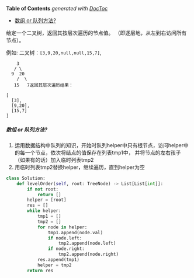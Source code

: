 <!-- START doctoc generated TOC please keep comment here to allow auto update -->
<!-- DON'T EDIT THIS SECTION, INSTEAD RE-RUN doctoc TO UPDATE -->
**Table of Contents**  *generated with [DocToc](https://github.com/thlorenz/doctoc)*

- [数组 or 队列方法?](#%E6%95%B0%E7%BB%84-or-%E9%98%9F%E5%88%97%E6%96%B9%E6%B3%95)

<!-- END doctoc generated TOC please keep comment here to allow auto update -->

给定一个二叉树，返回其按层次遍历的节点值。 （即逐层地，从左到右访问所有节点）。

例如:
二叉树：`[3,9,20,null,null,15,7]`,

        3
       / \
      9  20
        /  \
       15   7返回其层次遍历结果：
```
[
  [3],
  [9,20],
  [15,7]
]
```

##### 数组 or 队列方法?

1. 运用数据结构中队列的知识，开始时队列helper中只有根节点，访问helper中的每一个节点，依次将结点的值保存在列表tmp1中， 并将节点的左右孩子（如果有的话）加入临时列表tmp2
2. 用临时列表tmp2替换helper，继续遍历，直到helper为空

```python
class Solution:
    def levelOrder(self, root: TreeNode) -> List[List[int]]:
        if not root:
            return []
        helper = [root]
        res = []
        while helper:
            tmp1 = []
            tmp2 = []
            for node in helper:
                tmp1.append(node.val)
                if node.left:
                    tmp2.append(node.left)
                if node.right:
                    tmp2.append(node.right)
            res.append(tmp1)
            helper = tmp2
        return res
```

